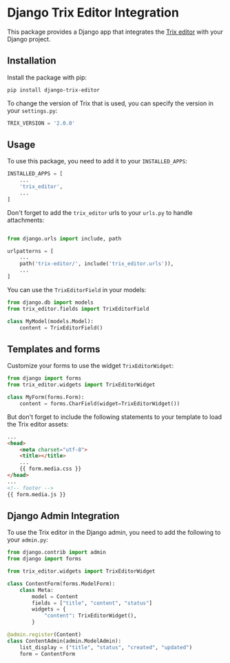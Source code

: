 # Django Trix Editor Integration

This package provides a Django app that integrates the [Trix editor](https://trix-editor.org/) with your Django project.

## Installation

Install the package with pip:

```bash
pip install django-trix-editor
```

To change the version of Trix that is used, you can specify the version in your `settings.py`:

```python
TRIX_VERSION = '2.0.0'
```

## Usage
To use this package, you need to add it to your `INSTALLED_APPS`:

```python
INSTALLED_APPS = [
    ...
    'trix_editor',
    ...
]
```

Don't forget to add the `trix_editor` urls to your `urls.py` to handle attachments:
```python

from django.urls import include, path

urlpatterns = [
    ...
    path('trix-editor/', include('trix_editor.urls')),
    ...
]
```

You can use the `TrixEditorField` in your models:

```python
from django.db import models
from trix_editor.fields import TrixEditorField

class MyModel(models.Model):
    content = TrixEditorField()
```


## Templates and forms

Customize your forms to use the widget `TrixEditorWidget`:

```python
from django import forms
from trix_editor.widgets import TrixEditorWidget

class MyForm(forms.Form):
    content = forms.CharField(widget=TrixEditorWidget())
```

But don't forget to include the following statements to your template to load the Trix editor assets:

```html
...
<head>
    <meta charset="utf-8">
    <title></title>
    ...
    {{ form.media.css }}
</head>
...
<!-- footer -->
{{ form.media.js }}
```

## Django Admin Integration
To use the Trix editor in the Django admin, you need to add the following to your `admin.py`:

```python
from django.contrib import admin
from django import forms

from trix_editor.widgets import TrixEditorWidget

class ContentForm(forms.ModelForm):
    class Meta:
        model = Content
        fields = ["title", "content", "status"]
        widgets = {
            "content": TrixEditorWidget(),
        }

@admin.register(Content)
class ContentAdmin(admin.ModelAdmin):
    list_display = ("title", "status", "created", "updated")
    form = ContentForm
```
